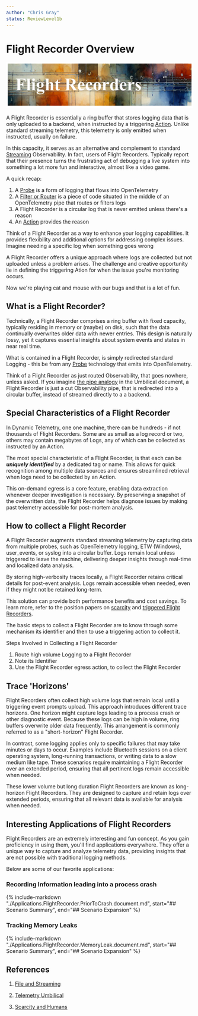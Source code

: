 ```yaml
---
author: "Chris Gray"
status: ReviewLevel1b
---
```


# Flight Recorder Overview

![](../orig_media/FlightRecorders.banner.png)

A Flight Recorder is essentially a ring buffer that stores logging
data that is only uploaded to a backend, when instructed by a triggering
[Action](./Architecture.Action.Explanation.document.md).  Unlike standard
streaming telemetry, this telemetry is only emitted when instructed, usually on
failure.

In this capacity, it serves as an alternative and complement to standard
[Streaming](./PositionPaper.FileAndStreaming.document.md) Observability.  In
fact, users of Flight Recorders. Typically report that their presence turns the
frustrating act of debugging a live system into something a lot more fun and
interactive, almost like a video game.

A quick recap:

1. A [Probe](./Architecture.Probes.Overview.document.md) is a form of logging
   that flows into OpenTelemetry
1. A [Filter or Router](./Architecture.Components.FiltersAndRouters.document.md)
   is a piece of code situated in the middle of an OpenTelemetry pipe that
   routes or filters logs
1. A Flight Recorder is a circular log that is never emitted unless there's a
   reason
1. An [Action](./Architecture.Action.Explanation.document.md) provides the
   reason

Think of a Flight Recorder as a way to enhance your logging capabilities. It
provides flexibility and additional options for addressing complex issues.
Imagine needing a specific log when something goes wrong

A Flight Recorder offers a unique approach where logs are collected but not
uploaded unless a problem arises. The challenge and creative opportunity lie in
defining the triggering Ation for when the issue you're monitoring occurs.

Now we're playing cat and mouse with our bugs and that is a lot of fun.

## What is a Flight Recorder?

Technically, a Flight Recorder comprises a ring buffer with fixed capacity,
typically residing in memory or (maybe) on disk, such that the data continually
overwrites older data with newer entries. This design is naturally lossy, yet it
captures essential insights about system events and states in near real time.

What is contained in a Flight Recorder, is simply redirected standard Logging -
this be from any [Probe](./Architecture.Probes.Overview.document.md) technology
that emits into OpenTelemetry.

Think of a Flight Recorder as just routed Observability, that goes nowhere,
unless asked. If you imagine
[the pipe analogy](./PositionPaper.TelemetryUmbilical.document.md) in the
Umbilical document, a Flight Recorder is just a cut Observability pipe, that is
redirected into a circular buffer, instead of streamed directly to a a backend.

## Special Characteristics of a Flight Recorder

In Dynamic Telemetry, one one machine, there can be hundreds - if not thousands
of Flight Recorders. Some are as small as a log record or two, others may
contain megabytes of Logs, any of which can be collected as instructed by an
Action.

The most special characteristic of a Flight Recorder, is that each can be
***uniquely identified*** by a dedicated tag or name. This allows for quick
recognition among multiple data sources and ensures streamlined retrieval when
logs need to be collected by an Action.

This on-demand egress is a core feature, enabling data extraction whenever
deeper investigation is necessary. By preserving a snapshot of the overwritten
data, the Flight Recorder helps diagnose issues by making past telemetry
accessible for post-mortem analysis.

## How to collect a Flight Recorder

A Flight Recorder augments standard streaming telemetry by capturing data from
multiple probes, such as OpenTelemetry logging, ETW (Windows), user_events, or
syslog into a circular buffer. Logs remain local unless triggered to leave the
machine, delivering deeper insights through real-time and localized data
analysis.

By storing high-verbosity traces locally, a Flight Recorder retains critical
details for post-event analysis. Logs remain accessible when needed, even if
they might not be retained long-term.

This solution can provide both performance benefits and cost savings. To learn
more, refer to the position papers on
[scarcity](./PositionPaper.ScarcityAndHumans.md) and
[triggered Flight Recorders](./PositionPaper.TriggeredCollections.document.md).

The basic steps to collect a Flight Recorder are to know through some mechanism
its identifier and then to use a triggering action to collect it.

Steps Involved in Collecting a Flight Recorder

1. Route high volume Logging to a Flight Recorder
1. Note its Identifier
1. Use the Flight Recorder egress action, to collect the Flight Recorder

## Trace 'Horizons'

Flight Recorders often collect high volume logs that remain local until a
triggering event prompts upload. This approach introduces different trace
horizons. One horizon might capture logs leading to a process crash or other
diagnostic event. Because these logs can be high in volume, ring buffers
overwrite older data frequently. This arrangement is commonly referred to as a
"short-horizon" Flight Recorder.

In contrast, some logging applies only to specific failures that may take
minutes or days to occur. Examples include Bluetooth sessions on a client
operating system, long-running transactions, or writing data to a slow medium
like tape. These scenarios require maintaining a Flight Recorder over an
extended period, ensuring that all pertinent logs remain accessible when needed.

These lower volume but long duration Flight Recorders are known as long-horizon
Flight Recorders. They are designed to capture and retain logs over extended
periods, ensuring that all relevant data is available for analysis when needed.

## Interesting Applications of Flight Recorders

Flight Recorders are an extremely interesting and fun concept. As you gain
proficiency in using them, you'll find applications everywhere. They offer a
unique way to capture and analyze telemetry data, providing insights that are
not possible with traditional logging methods.

Below are some of our favorite applications:

### Recording Information leading into a process crash

{% include-markdown "./Applications.FlightRecorder.PriorToCrash.document.md",
start="## Scenario Summary", end="## Scenario Expansion" %}

### Tracking Memory Leaks

{% include-markdown "./Applications.FlightRecorder.MemoryLeak.document.md",
start="## Scenario Summary", end="## Scenario Expansion" %}

## References

1. [File and Streaming](./PositionPaper.FileAndStreaming.document.md)

1. [Telemetry Umbilical](./PositionPaper.TelemetryUmbilical.document.md)

1. [Scarcity and Humans](./PositionPaper.ScarcityAndHumans.md)
